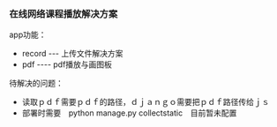 ### 在线网络课程播放解决方案

app功能：
- record --- 上传文件解决方案
- pdf ---- pdf播放与画图板

待解决的问题：
- 读取ｐｄｆ需要ｐｄｆ的路径，ｄｊａｎｇｏ需要把ｐｄｆ路径传给ｊｓ
- 部署时需要　python manage.py collectstatic　目前暂未配置
